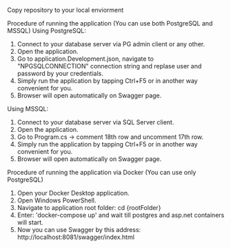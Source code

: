 Copy repository to your local enviorment

Procedure of running the application (You can use both PostgreSQL and MSSQL)
Using PostgreSQL:
1. Connect to your database server via PG admin client or any other.
2. Open the application.
3. Go to application.Development.json, navigate to "NPGSQLCONNECTION" connection string and replase user and password by your credentials.
4. Simply run the application by tapping Ctrl+F5 or in another way convenient for you.
5. Browser will open automatically on Swagger page.

Using MSSQL:
1. Connect to your database server via SQL Server client.
2. Open the application.
3. Go to Program.cs -> comment 18th row and uncomment 17th row.
4. Simply run the application by tapping Ctrl+F5 or in another way convenient for you.
5. Browser will open automatically on Swagger page.


Procedure of running the application via Docker (You can use only PostgreSQL)
1. Open your Docker Desktop application.
2. Open Windows PowerShell.
3. Navigate to application root folder: cd {rootFolder}
4. Enter: 'docker-compose up' and wait till postgres and asp.net containers will start.
5. Now you can use Swagger by this address: http://localhost:8081/swagger/index.html
